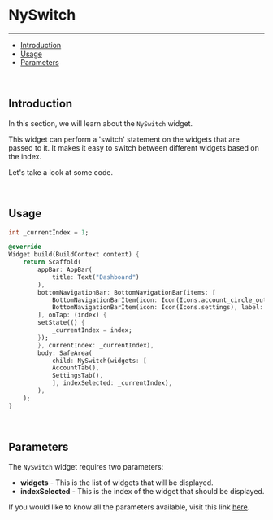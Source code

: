 # NySwitch

---

<a name="section-1"></a>
- [Introduction](#introduction "Introduction")
- [Usage](#usage "Usage")
- [Parameters](#parameters "Parameters")


<a name="introduction"></a>
<br>

## Introduction

In this section, we will learn about the `NySwitch` widget.

This widget can perform a 'switch' statement on the widgets that are passed to it.
It makes it easy to switch between different widgets based on the index.

Let's take a look at some code.

<a name="usage"></a>
<br>

## Usage

``` dart
int _currentIndex = 1;

@override
Widget build(BuildContext context) {
    return Scaffold(
        appBar: AppBar(
            title: Text("Dashboard")
        ),
        bottomNavigationBar: BottomNavigationBar(items: [
            BottomNavigationBarItem(icon: Icon(Icons.account_circle_outlined), label: "Account"),
            BottomNavigationBarItem(icon: Icon(Icons.settings), label: "Settings"),
        ], onTap: (index) {
        setState(() {
            _currentIndex = index;
        });
        }, currentIndex: _currentIndex),
        body: SafeArea(
            child: NySwitch(widgets: [
            AccountTab(),
            SettingsTab(),
            ], indexSelected: _currentIndex),
        ),
    );
}
```

<a name="parameters"></a>
<br>

## Parameters

The `NySwitch` widget requires two parameters:
- **widgets** - This is the list of widgets that will be displayed.
- **indexSelected** - This is the index of the widget that should be displayed.

If you would like to know all the parameters available, visit this link [here](https://github.com/nylo-core/support/blob/{{$version}}/lib/widgets/ny_switch.dart). 


